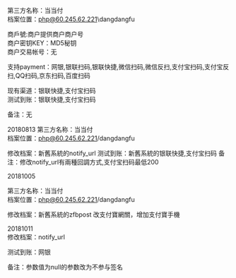 ﻿第三方名称：当当付  
档案位置：php@60.245.62.221\dangdangfu  
  
商戶號:商户提供商户商户号  
商户密钥KEY：MD5秘钥  
商户交易帐号：无  
  
支持payment：网银,银联扫码,银联快捷,微信扫码,微信反扫,支付宝扫码,支付宝反扫,QQ扫码,京东扫码,百度扫码  
  
现有渠道：银联快捷,支付宝扫码  
测试到账：银联快捷,支付宝扫码  
  
备注：无   

20180813
第三方名称：当当付  
档案位置：php@60.245.62.221/dangdangfu

修改档案：新舊系統的notify_url
测试到账：新舊系統的银联快捷,支付宝扫码
备注：修改notify_url有兩種回調方式,支付宝扫码最低200

20181005

第三方名称：当当付  
档案位置：php@60.245.62.221/dangdangfu

修改档案：新舊系統的zfbpost
改支付寶網關，增加支付寶手機

20181011  
修改档案：notify_url  

测试到账：网银  

备注：参数值为null的参数改为不参与签名  
